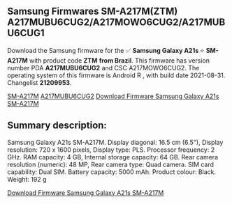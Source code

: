 <h2>Samsung Firmwares SM-A217M(ZTM) A217MUBU6CUG2/A217MOWO6CUG2/A217MUBU6CUG1</h2>
Download the Samsung firmware for the ✅ <strong>Samsung Galaxy A21s </strong> ⭐ <strong>SM-A217M</strong> with product code <strong>ZTM</strong> <strong> from Brazil</strong>. This firmware has version number PDA <strong>A217MUBU6CUG2</strong> and CSC A217MOWO6CUG2. The operating system of this firmware is Android R , with build date 2021-08-31. Changelist <strong>21209953</strong>.


[SM-A217M](https://samfirm.shop/samsung/model/SM-A217M)
[A217MUBU6CUG2](https://samfirm.shop/samsung/pda/A217MUBU6CUG2)
[Download Firmware Samsung Galaxy A21s SM-A217M](https://samfirm.shop/samsung/firmware/451701)
<h2>Summary description:</h2>
<p>Samsung Galaxy A21s SM-A217M. Display diagonal: 16.5 cm (6.5"), Display resolution: 720 x 1600 pixels, Display type: PLS. Processor frequency: 2 GHz. RAM capacity: 4 GB, Internal storage capacity: 64 GB. Rear camera resolution (numeric): 48 MP, Rear camera type: Quad camera. SIM card capability: Dual SIM. Battery capacity: 5000 mAh. Product colour: Black. Weight: 192 g</p>


[Download Firmware Samsung Galaxy A21s SM-A217M](https://samfirm.shop/samsung/firmware/451701)
